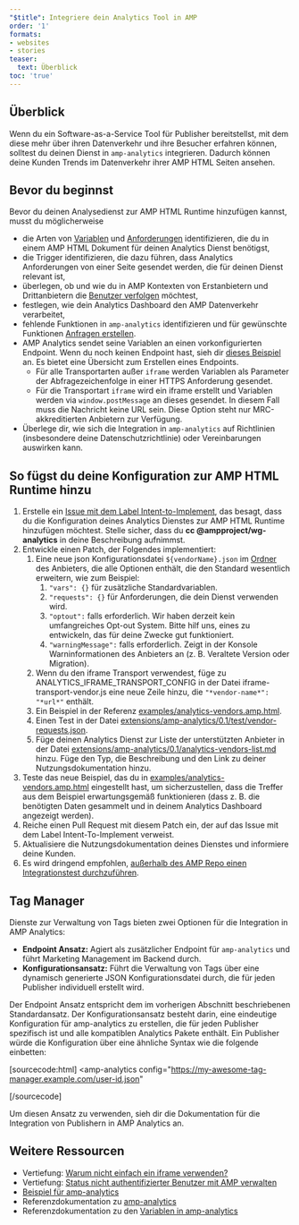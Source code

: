 ```yaml
---
"$title": Integriere dein Analytics Tool in AMP
order: '1'
formats:
- websites
- stories
teaser:
  text: Überblick
toc: 'true'
---
```


<!--
This file is imported from https://github.com/ampproject/amphtml/blob/master/extensions/amp-analytics/integrating-analytics.md.
Please do not change this file.
If you have found a bug or an issue please
have a look and request a pull request there.
-->

## Überblick <a name="overview"></a>

Wenn du ein Software-as-a-Service Tool für Publisher bereitstellst, mit dem diese mehr über ihren Datenverkehr und ihre Besucher erfahren können, solltest du deinen Dienst in `amp-analytics` integrieren. Dadurch können deine Kunden Trends im Datenverkehr ihrer AMP HTML Seiten ansehen.

## Bevor du beginnst <a name="before-you-begin"></a>

Bevor du deinen Analysedienst zur AMP HTML Runtime hinzufügen kannst, musst du möglicherweise

- die Arten von [Variablen](https://github.com/ampproject/amphtml/blob/master/extensions/amp-analytics/analytics-vars.md) und [Anforderungen](https://github.com/ampproject/amphtml/blob/master/extensions/amp-analytics/amp-analytics.md#requests) identifizieren, die du in einem AMP HTML Dokument für deinen Analytics Dienst benötigst,
- die Trigger identifizieren, die dazu führen, dass Analytics Anforderungen von einer Seite gesendet werden, die für deinen Dienst relevant ist,
- überlegen, ob und wie du in AMP Kontexten von Erstanbietern und Drittanbietern die [Benutzer verfolgen](https://github.com/ampproject/amphtml/blob/master/spec/amp-managing-user-state.md) möchtest,
- festlegen, wie dein Analytics Dashboard den AMP Datenverkehr verarbeitet,
- fehlende Funktionen in `amp-analytics` identifizieren und für gewünschte Funktionen [Anfragen erstellen](https://github.com/ampproject/amphtml/issues/new).
- AMP Analytics sendet seine Variablen an einen vorkonfigurierten Endpoint. Wenn du noch keinen Endpoint hast, sieh dir [dieses Beispiel](https://github.com/ampproject/amp-publisher-sample#amp-analytics-sample) an. Es bietet eine Übersicht zum Erstellen eines Endpoints.
    - Für alle Transportarten außer `iframe` werden Variablen als Parameter der Abfragezeichenfolge in einer HTTPS Anforderung gesendet.
    - Für die Transportart `iframe` wird ein iframe erstellt und Variablen werden via `window.postMessage` an dieses gesendet. In diesem Fall muss die Nachricht keine URL sein. Diese Option steht nur MRC-akkreditierten Anbietern zur Verfügung.
- Überlege dir, wie sich die Integration in `amp-analytics` auf Richtlinien (insbesondere deine Datenschutzrichtlinie) oder Vereinbarungen auswirken kann.

## So fügst du deine Konfiguration zur AMP HTML Runtime hinzu <a name="adding-your-configuration-to-the-amp-html-runtime"></a>

1. Erstelle ein [Issue mit dem Label Intent-to-Implement](https://github.com/ampproject/amphtml/blob/master/extensions/amp-analytics/../../CONTRIBUTING.md#contributing-features), das besagt, dass du die Konfiguration deines Analytics Dienstes zur AMP HTML Runtime hinzufügen möchtest. Stelle sicher, dass du **cc @ampproject/wg-analytics** in deine Beschreibung aufnimmst.
2. Entwickle einen Patch, der Folgendes implementiert:
    1. Eine neue json Konfigurationsdatei `${vendorName}.json` im [Ordner](https://github.com/ampproject/amphtml/tree/master/extensions/amp-analytics/0.1/vendors) des Anbieters, die alle Optionen enthält, die den Standard wesentlich erweitern, wie zum Beispiel:
        1. `"vars": {}` für zusätzliche Standardvariablen.
        2. `"requests": {}` für Anforderungen, die dein Dienst verwenden wird.
        3. `"optout":` falls erforderlich. Wir haben derzeit kein umfangreiches Opt-out System. Bitte hilf uns, eines zu entwickeln, das für deine Zwecke gut funktioniert.
        4. `"warningMessage":` falls erforderlich. Zeigt in der Konsole Warninformationen des Anbieters an (z. B. Veraltete Version oder Migration).
    2. Wenn du den iframe Transport verwendest, füge zu ANALYTICS_IFRAME_TRANSPORT_CONFIG in der Datei iframe-transport-vendor.js eine neue Zeile hinzu, die `"*vendor-name*": "*url*"` enthält.
    3. Ein Beispiel in der Referenz [examples/analytics-vendors.amp.html](https://github.com/ampproject/amphtml/blob/master/extensions/amp-analytics/../../examples/analytics-vendors.amp.html).
    4. Einen Test in der Datei [extensions/amp-analytics/0.1/test/vendor-requests.json](https://github.com/ampproject/amphtml/blob/master/extensions/amp-analytics/../../extensions/amp-analytics/0.1/test/vendor-requests.json).
    5. Füge deinen Analytics Dienst zur Liste der unterstützten Anbieter in der Datei [extensions/amp-analytics/0.1/analytics-vendors-list.md](https://github.com/ampproject/amphtml/blob/master/extensions/amp-analytics/./analytics-vendors-list.md) hinzu. Füge den Typ, die Beschreibung und den Link zu deiner Nutzungsdokumentation hinzu.
3. Teste das neue Beispiel, das du in [examples/analytics-vendors.amp.html](https://github.com/ampproject/amphtml/blob/master/extensions/amp-analytics/../../examples/analytics-vendors.amp.html) eingestellt hast, um sicherzustellen, dass die Treffer aus dem Beispiel erwartungsgemäß funktionieren (dass z. B. die benötigten Daten gesammelt und in deinem Analytics Dashboard angezeigt werden).
4. Reiche einen Pull Request mit diesem Patch ein, der auf das Issue mit dem Label Intent-To-Implement verweist.
5. Aktualisiere die Nutzungsdokumentation deines Dienstes und informiere deine Kunden.
6. Es wird dringend empfohlen, [außerhalb des AMP Repo einen Integrationstest durchzuführen](https://github.com/ampproject/amphtml/blob/master/extensions/amp-analytics/../../3p/README.md#adding-proper-integration-tests).

## Tag Manager <a name="tag-managers"></a>

Dienste zur Verwaltung von Tags bieten zwei Optionen für die Integration in AMP Analytics:

- **Endpoint Ansatz:** Agiert als zusätzlicher Endpoint für `amp-analytics` und führt Marketing Management im Backend durch.
- **Konfigurationsansatz:** Führt die Verwaltung von Tags über eine dynamisch generierte JSON Konfigurationsdatei durch, die für jeden Publisher individuell erstellt wird.

Der Endpoint Ansatz entspricht dem im vorherigen Abschnitt beschriebenen Standardansatz. Der Konfigurationsansatz besteht darin, eine eindeutige Konfiguration für amp-analytics zu erstellen, die für jeden Publisher spezifisch ist und alle kompatiblen Analytics Pakete enthält. Ein Publisher würde die Konfiguration über eine ähnliche Syntax wie die folgende einbetten:

[sourcecode:html]
<amp-analytics
  config="https://my-awesome-tag-manager.example.com/user-id.json"
></amp-analytics>
[/sourcecode]

Um diesen Ansatz zu verwenden, sieh dir die Dokumentation für die Integration von Publishern in AMP Analytics an.

## Weitere Ressourcen <a name="further-resources"></a>

- Vertiefung: [Warum nicht einfach ein iframe verwenden?](https://github.com/ampproject/amphtml/blob/master/extensions/amp-analytics/why-not-iframe.md)
- Vertiefung: [Status nicht authentifizierter Benutzer mit AMP verwalten](https://github.com/ampproject/amphtml/blob/master/spec/amp-managing-user-state.md)
- [Beispiel für amp-analytics](https://github.com/ampproject/amp-publisher-sample#amp-analytics-sample)
- Referenzdokumentation zu [amp-analytics](https://amp.dev/documentation/components/amp-analytics)
- Referenzdokumentation zu den [Variablen in amp-analytics](https://github.com/ampproject/amphtml/blob/master/extensions/amp-analytics/analytics-vars.md)
